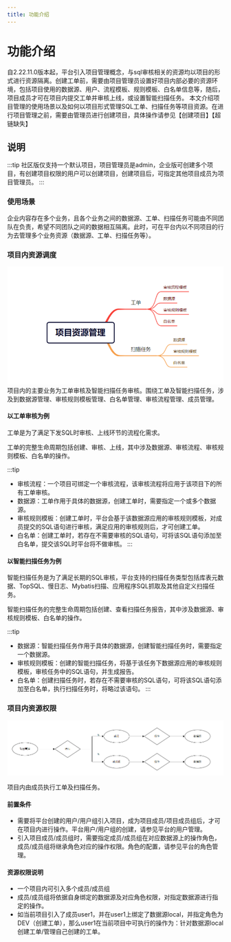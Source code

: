 ```yaml
---
title: 功能介绍
---
```



# 功能介绍
自2.22.11.0版本起，平台引入项目管理概念，与sql审核相关的资源均以项目的形式进行资源隔离。创建工单前，需要由项目管理员设置好项目内部必要的资源环境，包括项目使用的数据源、用户、流程模板、规则模板、白名单信息等，随后，项目成员才可在项目内提交工单并审核上线，或设置智能扫描任务。
本文介绍项目管理的使用场景以及如何以项目形式管理SQL工单、扫描任务等项目资源。在进行项目管理之前，需要由管理员进行创建项目，具体操作请参见【创建项目】【超链缺失】

## 说明
:::tip
社区版仅支持一个默认项目，项目管理员是admin，企业版可创建多个项目，有创建项目权限的用户可以创建项目，创建项目后，可指定其他项目成员为项目管理员。
:::  

### 使用场景
企业内容存在多个业务，且各个业务之间的数据源、工单、扫描任务可能由不同团队在负责，希望不同团队之间的数据相互隔离。此时，可在平台内以不同项目的行为去管理多个业务资源（数据源、工单、扫描任务等）。

### 项目内资源调度
![资源调度](img/intro1.png)
项目内的主要业务为工单审核及智能扫描任务审核。围绕工单及智能扫描任务，涉及到数据源管理、审核规则模板管理、白名单管理、审核流程管理、成员管理。

#### 以工单审核为例
工单是为了满足下发SQL时审核、上线环节的流程化需求。

工单的完整生命周期包括创建、审核、上线，其中涉及数据源、审核流程、审核规则模板、白名单的操作。

:::tip
* 审核流程：一个项目可绑定一个审核流程，该审核流程将应用于该项目下的所有工单审核。
* 数据源：工单作用于具体的数据源，创建工单时，需要指定一个或多个数据源。
* 审核规则模板：创建工单时，平台会基于该数据源应用的审核规则模板，对成员提交的SQL语句进行审核，满足应用的审核规则后，才可创建工单。
* 白名单：创建工单时，若存在不需要审核的SQL语句，可将该SQL语句添加至白名单，提交该SQL时平台将不做审核。
:::


#### 以智能扫描任务为例
智能扫描任务是为了满足长期的SQL审核，平台支持的扫描任务类型包括库表元数据、TopSQL、慢日志、Mybatis扫描、应用程序SQL抓取及其他自定义扫描任务。

智能扫描任务的完整生命周期包括创建、查看扫描任务报告，其中涉及数据源、审核规则模板、白名单的操作。

:::tip
* 数据源：智能扫描任务作用于具体的数据源，创建智能扫描任务时，需要指定一个数据源。
* 审核规则模板：创建的智能扫描任务，将基于该任务下数据源应用的审核规则模板，审核任务中的SQL语句，并生成报告。
* 白名单：创建扫描任务时，若存在不需要审核的SQL语句，可将该SQL语句添加至白名单，执行扫描任务时，将略过该语句。
:::


### 项目内资源权限
![资源权限](img/intro2.png)


项目内由成员执行工单及扫描任务。

#### 前置条件
* 需要将平台创建的用户/用户组引入项目，成为项目成员/项目成员组后，才可在项目内进行操作。平台用户/用户组的创建，请参见平台的用户管理。
* 引入项目成员/成员组时，需要指定成员/成员组在对应数据源上的操作角色，成员/成员组将继承角色对应的操作权限。角色的配置，请参见平台的角色管理。

#### 资源权限说明
* 一个项目内可引入多个成员/成员组
* 成员/成员组将依据自身绑定的数据源及对应角色权限，对指定数据源进行指定的操作。
* 如当前项目引入了成员user1，并在user1上绑定了数据源local，并指定角色为DEV（创建工单），那么user1在当前项目中可执行的操作为：针对数据源local创建工单/管理自己创建的工单。